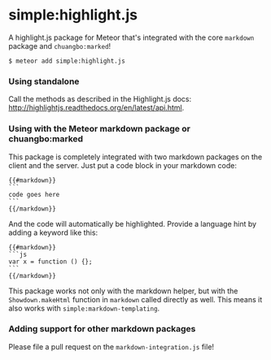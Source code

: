 simple:highlight.js
===================

A highlight.js package for Meteor that's integrated with the core `markdown` package and `chuangbo:marked`!

```
$ meteor add simple:highlight.js
```

### Using standalone

Call the methods as described in the Highlight.js docs: <http://highlightjs.readthedocs.org/en/latest/api.html>.

### Using with the Meteor markdown package or chuangbo:marked

This package is completely integrated with two markdown packages on the client and the server. Just put a code block in your markdown code:

    {{#markdown}}
    ```
    code goes here
    ```
    {{/markdown}}

And the code will automatically be highlighted. Provide a language hint by adding a keyword like this:

    {{#markdown}}
    ```js
    var x = function () {};
    ```
    {{/markdown}}

This package works not only with the markdown helper, but with the `Showdown.makeHtml` function in `markdown` called directly as well. This means it also works with `simple:markdown-templating`.

### Adding support for other markdown packages

Please file a pull request on the `markdown-integration.js` file!
